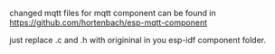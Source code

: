 changed mqtt files for mqtt component can be found in 
https://github.com/hortenbach/esp-mqtt-component

just replace .c and .h with origininal in you esp-idf component folder.